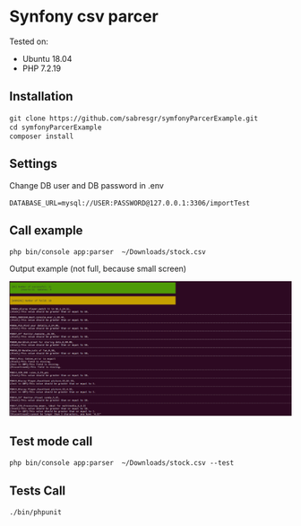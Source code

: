 # Synfony csv parcer

Tested on:
- Ubuntu 18.04
- PHP 7.2.19


## Installation

```
git clone https://github.com/sabresgr/symfonyParcerExample.git
cd symfonyParcerExample
composer install
```

## Settings
 Change DB user and DB password in .env
```
DATABASE_URL=mysql://USER:PASSWORD@127.0.0.1:3306/importTest
```

## Call example

```
php bin/console app:parser  ~/Downloads/stock.csv
```
Output example (not full, because small screen)

![Alt text](output_example.png?raw=true "Title")

## Test mode call

```
php bin/console app:parser  ~/Downloads/stock.csv --test
```

## Tests Call

```
./bin/phpunit
```
